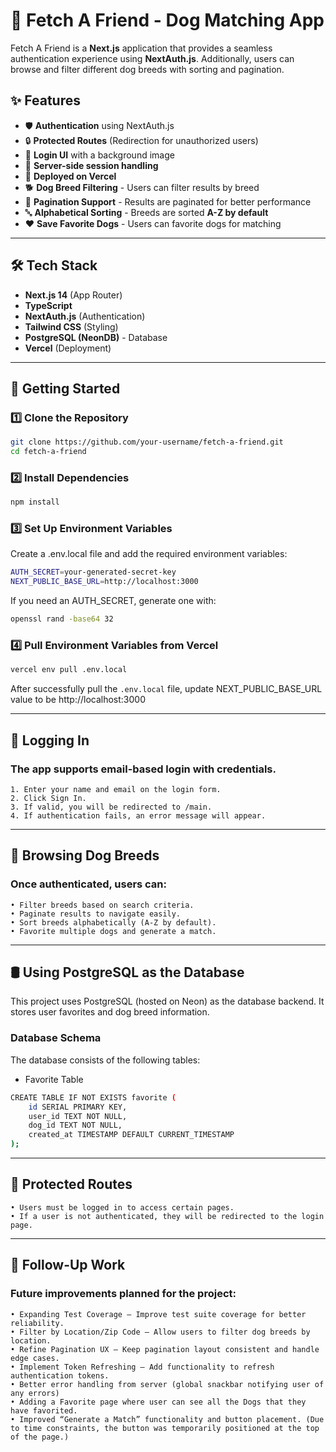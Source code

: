 # 🐶 Fetch A Friend - Dog Matching App

Fetch A Friend is a **Next.js** application that provides a seamless authentication experience using **NextAuth.js**. Additionally, users can browse and filter different dog breeds with sorting and pagination.

## ✨ Features
- 🛡 **Authentication** using NextAuth.js
- 🔒 **Protected Routes** (Redirection for unauthorized users)
- 🎨 **Login UI** with a background image
- 📄 **Server-side session handling**
- 🚀 **Deployed on Vercel**
- 🐕 **Dog Breed Filtering** - Users can filter results by breed
- 📑 **Pagination Support** - Results are paginated for better performance
- 🔤 **Alphabetical Sorting** - Breeds are sorted **A-Z by default**
- ❤️ **Save Favorite Dogs** - Users can favorite dogs for matching

---

## 🛠️ Tech Stack
- **Next.js 14** (App Router)
- **TypeScript**
- **NextAuth.js** (Authentication)
- **Tailwind CSS** (Styling)
- **PostgreSQL (NeonDB)** - Database
- **Vercel** (Deployment)

---

## 🚀 Getting Started

### 1️⃣ Clone the Repository
```sh
git clone https://github.com/your-username/fetch-a-friend.git
cd fetch-a-friend
```

### 2️⃣ Install Dependencies
```sh
npm install
```

### 3️⃣ Set Up Environment Variables
Create a .env.local file and add the required environment variables:
```sh
AUTH_SECRET=your-generated-secret-key
NEXT_PUBLIC_BASE_URL=http://localhost:3000
```

If you need an AUTH_SECRET, generate one with:
```sh
openssl rand -base64 32
```

### 4️⃣ Pull Environment Variables from Vercel
```sh
vercel env pull .env.local
```
After successfully pull the `.env.local` file, update NEXT_PUBLIC_BASE_URL value to be http://localhost:3000

---

## 🔑 Logging In

### The app supports email-based login with credentials.
```
1. Enter your name and email on the login form.
2. Click Sign In.
3. If valid, you will be redirected to /main.
4. If authentication fails, an error message will appear.
```

---

## 🐶 Browsing Dog Breeds

### Once authenticated, users can:
```
• Filter breeds based on search criteria.
• Paginate results to navigate easily.
• Sort breeds alphabetically (A-Z by default).
• Favorite multiple dogs and generate a match.
```
---

## 🛢️ Using PostgreSQL as the Database

This project uses PostgreSQL (hosted on Neon) as the database backend. It stores user favorites and dog breed information.
###  Database Schema
The database consists of the following tables:
- Favorite Table
```sh
CREATE TABLE IF NOT EXISTS favorite (
    id SERIAL PRIMARY KEY,
    user_id TEXT NOT NULL,
    dog_id TEXT NOT NULL,
    created_at TIMESTAMP DEFAULT CURRENT_TIMESTAMP
);
```

---

## 🔐 Protected Routes
```
• Users must be logged in to access certain pages.
• If a user is not authenticated, they will be redirected to the login page.
```

---

## 🔄 Follow-Up Work

### Future improvements planned for the project:
```
• Expanding Test Coverage – Improve test suite coverage for better reliability.
• Filter by Location/Zip Code – Allow users to filter dog breeds by location.
• Refine Pagination UX – Keep pagination layout consistent and handle edge cases.
• Implement Token Refreshing – Add functionality to refresh authentication tokens.
• Better error handling from server (global snackbar notifying user of any errors)
• Adding a Favorite page where user can see all the Dogs that they have favorited.
• Improved “Generate a Match” functionality and button placement. (Due to time constraints, the button was temporarily positioned at the top of the page.)
```